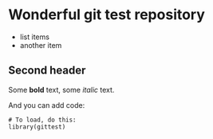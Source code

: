 # Wonderful git test repository

- list items
- another item

## Second header

Some **bold** text, some *italic* text.

And you can add code:

```
# To load, do this:
library(gittest)
```
